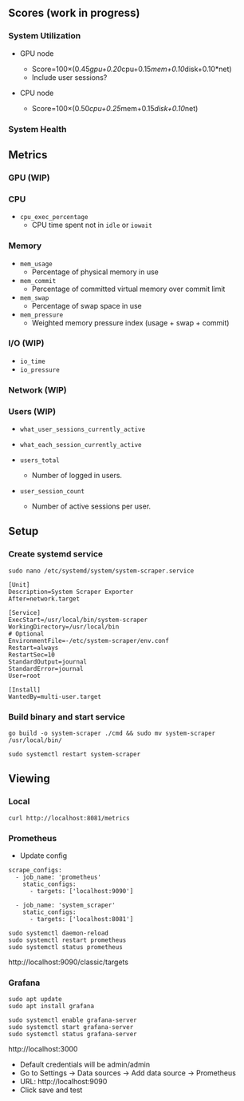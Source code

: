 ## Scores (work in progress)
### System Utilization
- GPU node
    - Score=100×(0.45*gpu​+0.20*cpu​+0.15*mem​+0.10*disk​+0.10*net​)
    - Include user sessions?

- CPU node
    - Score=100×(0.50*cpu​+0.25*mem​+0.15*disk​+0.10*net​)
### System Health

## Metrics
### GPU (WIP)
### CPU 
- `cpu_exec_percentage`
  - CPU time spent not in `idle` or `iowait`
### Memory 
- `mem_usage`
  - Percentage of physical memory in use
- `mem_commit`
  - Percentage of committed virtual memory over commit limit
- `mem_swap`
  - Percentage of swap space in use
- `mem_pressure`
  - Weighted memory pressure index (usage + swap + commit)
### I/O (WIP)
- `io_time`
- `io_pressure`
### Network (WIP)
### Users (WIP)

- `what_user_sessions_currently_active`
- `what_each_session_currently_active`




- `users_total`
  - Number of logged in users.
- `user_session_count`
  - Number of active sessions per user.

## Setup 
### Create systemd service
`sudo nano /etc/systemd/system/system-scraper.service`
```
[Unit]
Description=System Scraper Exporter
After=network.target

[Service]
ExecStart=/usr/local/bin/system-scraper
WorkingDirectory=/usr/local/bin
# Optional
EnvironmentFile=-/etc/system-scraper/env.conf
Restart=always
RestartSec=10
StandardOutput=journal
StandardError=journal
User=root

[Install]
WantedBy=multi-user.target
```

### Build binary and start service

`go build -o system-scraper ./cmd && sudo mv system-scraper /usr/local/bin/`

`sudo systemctl restart system-scraper`


## Viewing  
### Local
`curl http://localhost:8081/metrics`

### Prometheus
- Update config
```
scrape_configs:
  - job_name: 'prometheus'
    static_configs:
      - targets: ['localhost:9090']

  - job_name: 'system_scraper'
    static_configs:
      - targets: ['localhost:8081']
```

```
sudo systemctl daemon-reload
sudo systemctl restart prometheus
sudo systemctl status prometheus
```
http://localhost:9090/classic/targets


### Grafana

```
sudo apt update
sudo apt install grafana

sudo systemctl enable grafana-server
sudo systemctl start grafana-server
sudo systemctl status grafana-server
```
http://localhost:3000
- Default credentials will be admin/admin
- Go to Settings -> Data sources -> Add data source -> Prometheus
- URL: http://localhost:9090
- Click save and test
